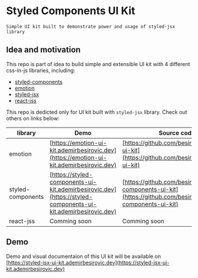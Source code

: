 # Styled Components UI Kit
```
Simple UI kit built to demonstrate power and usage of styled-jsx library
```

## Idea and motivation
This repo is part of idea to build simple and extensible UI kit with 4 different css-in-js libraries, including:
- [styled-components](https://www.styled-components.com/)
- [emotion](https://github.com/emotion-js/emotion)
- [styled-jsx](https://github.com/zeit/styled-jsx)
- [react-jss](https://cssinjs.org/react-jss/?v=v10.0.0-alpha.16)

This repo is dedicted only for UI kit built with `styled-jsx` library. Check out others on links below:

| library    | Demo         | Source code  |
| ---------- | ------------ | ------------ |
| emotion    | [https://emotion-ui-kit.ademirbesirovic.dev](https://emotion-ui-kit.ademirbesirovic.dev) | [https://github.com/besirovic/emotion-ui-kit](https://github.com/besirovic/emotion-ui-kit) |
| styled-components | [https://styled-components-ui-kit.ademirbesirovic.dev](https://styled-components-ui-kit.ademirbesirovic.dev) | [https://github.com/besirovic/styled-components-ui-kit](https://github.com/besirovic/styled-components-ui-kit) |
| react-jss  | Comming soon | Comming soon |

## Demo
Demo and visual documentaion of this UI kit will be available on [https://styled-jsx-ui-kit.ademirbesirovic.dev](https://styled-jsx-ui-kit.ademirbesirovic.dev)
